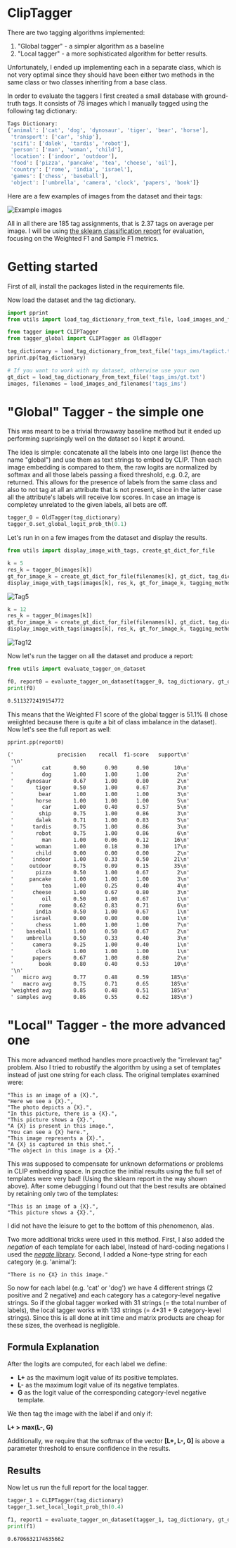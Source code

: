 # ClipTagger
There are two tagging algorithms implemented: 
1. "Global tagger" - a simpler algorithm as a baseline
2. "Local tagger" - a more sophisticated algorithm for better results.

Unfortunately, I ended up implementing each in a separate class, which is not very optimal since they should have been either two methods in the same class or two classes inheriting from a base class. 

In order to evaluate the taggers I first created a small database with ground-truth tags. It consists of 78 images which I manually tagged using the following tag dictionary:

```python
Tags Dictionary:
{'animal': ['cat', 'dog', 'dynosaur', 'tiger', 'bear', 'horse'],
 'transport': ['car', 'ship'],
 'scifi': ['dalek', 'tardis', 'robot'],
 'person': ['man', 'woman', 'child'],
 'location': ['indoor', 'outdoor'],
 'food': ['pizza', 'pancake', 'tea', 'cheese', 'oil'],
 'country': ['rome', 'india', 'israel'],
 'games': ['chess', 'baseball'],
 'object': ['umbrella', 'camera', 'clock', 'papers', 'book']}
```

Here are a few examples of images from the dataset and their tags:

![Example images](assets/images_example.jpg)

All in all there are 185 tag assignments, that is 2.37 tags on average per image. I will be using [the sklearn classification report](https://scikit-learn.org/stable/modules/generated/sklearn.metrics.classification_report.html) for evaluation, focusing on the Weighted F1 and Sample F1 metrics.

# Getting started

First of all, install the packages listed in the requirements file.

Now load the dataset and the tag dictionary.

```python
import pprint
from utils import load_tag_dictionary_from_text_file, load_images_and_filenames, evaluate_tagger_on_dataset

from tagger import CLIPTagger
from tagger_global import CLIPTagger as OldTagger

tag_dictionary = load_tag_dictionary_from_text_file('tags_ims/tagdict.txt')
pprint.pp(tag_dictionary)

# If you want to work with my dataset, otherwise use your own
gt_dict = load_tag_dictionary_from_text_file('tags_ims/gt.txt')
images, filenames = load_images_and_filenames('tags_ims')
```

# "Global" Tagger - the simple one

This was meant to be a trivial throwaway baseline method but it ended up performing suprisingly well on the dataset so I kept it around. 

The idea is simple: concatenate all the labels into one large list (hence the name "global") and use them as text strings to embed by CLIP. Then each image embedding is compared to them, the raw logits are normalized by softmax and all those labels passing a fixed threshold, e.g. 0.2, are returned. This allows for the presence of labels from the same class and also to not tag at all an attribute that is not present, since in the latter case all the attribute's labels will receive low scores. In case an image is completey unrelated to the given labels, all bets are off. 

```python
tagger_0 = OldTagger(tag_dictionary)
tagger_0.set_global_logit_prob_th(0.1)
```

Let's run in on a few images from the dataset and display the results.

```python
from utils import display_image_with_tags, create_gt_dict_for_file

k = 5
res_k = tagger_0(images[k])
gt_for_image_k = create_gt_dict_for_file(filenames[k], gt_dict, tag_dictionary)
display_image_with_tags(images[k], res_k, gt_for_image_k, tagging_method="Global") 
```
![Tag5](assets/tag_global_5.jpg)

```python
k = 12
res_k = tagger_0(images[k])
gt_for_image_k = create_gt_dict_for_file(filenames[k], gt_dict, tag_dictionary)
display_image_with_tags(images[k], res_k, gt_for_image_k, tagging_method="Global") 
```
![Tag12](assets/tag_global_12.jpg)

Now let's run the tagger on all the dataset and produce a report:
```python
from utils import evaluate_tagger_on_dataset

f0, report0 = evaluate_tagger_on_dataset(tagger_0, tag_dictionary, gt_dict, images, filenames)
print(f0)
```
```markdown
0.5113272419154772
```
This means that the Weighted F1 score of the global tagger is 51.1% (I chose weiighted because there is quite a bit of class imbalance in the dataset). Now let's see the full report as well:

```python
pprint.pp(report0)
```
```markdown
('              precision    recall  f1-score   support\n'
 '\n'
 '         cat       0.90      0.90      0.90        10\n'
 '         dog       1.00      1.00      1.00         2\n'
 '    dynosaur       0.67      1.00      0.80         2\n'
 '       tiger       0.50      1.00      0.67         3\n'
 '        bear       1.00      1.00      1.00         3\n'
 '       horse       1.00      1.00      1.00         5\n'
 '         car       1.00      0.40      0.57         5\n'
 '        ship       0.75      1.00      0.86         3\n'
 '       dalek       0.71      1.00      0.83         5\n'
 '      tardis       0.75      1.00      0.86         3\n'
 '       robot       0.75      1.00      0.86         6\n'
 '         man       1.00      0.06      0.12        16\n'
 '       woman       1.00      0.18      0.30        17\n'
 '       child       0.00      0.00      0.00         2\n'
 '      indoor       1.00      0.33      0.50        21\n'
 '     outdoor       0.75      0.09      0.15        35\n'
 '       pizza       0.50      1.00      0.67         2\n'
 '     pancake       1.00      1.00      1.00         3\n'
 '         tea       1.00      0.25      0.40         4\n'
 '      cheese       1.00      0.67      0.80         3\n'
 '         oil       0.50      1.00      0.67         1\n'
 '        rome       0.62      0.83      0.71         6\n'
 '       india       0.50      1.00      0.67         1\n'
 '      israel       0.00      0.00      0.00         1\n'
 '       chess       1.00      1.00      1.00         7\n'
 '    baseball       1.00      0.50      0.67         2\n'
 '    umbrella       0.50      0.33      0.40         3\n'
 '      camera       0.25      1.00      0.40         1\n'
 '       clock       1.00      1.00      1.00         1\n'
 '      papers       0.67      1.00      0.80         2\n'
 '        book       0.80      0.40      0.53        10\n'
 '\n'
 '   micro avg       0.77      0.48      0.59       185\n'
 '   macro avg       0.75      0.71      0.65       185\n'
 'weighted avg       0.85      0.48      0.51       185\n'
 ' samples avg       0.86      0.55      0.62       185\n')
```

# "Local" Tagger - the more advanced one
This more advanced method handles more proactively the "irrelevant tag" problem. Also I tried to robustify the algorithm by using a set of templates instead of just one string for each class. The original templates examined were:
```
"This is an image of a {X}.",
"Here we see a {X}.",
"The photo depicts a {X}.",
"In this picture, there is a {X}.",
"This picture shows a {X}.",
"A {X} is present in this image.",
"You can see a {X} here.",
"This image represents a {X}.",
"A {X} is captured in this shot.",
"The object in this image is a {X}."
```
This was supposed to compensate for unknown deformations or problems in CLIP embedding space. In practice the initial results using the full set of templates were very bad! (Using the sklearn report in the way shown above). After some debugging I found out that the best results are obtained by retaining only two of the templates:
```
"This is an image of a {X}.",
"This picture shows a {X}.",
```
I did not have the leisure to get to the bottom of this phenomenon, alas. 

Two more additional tricks were used in this method. First, I also added the _negation_ of each template for each label, Instead of hard-coding negations I used the [*negate* library](https://github.com/dmlls/negate). Second, I added a None-type string for each category (e.g. 'animal'):
```
"There is no {X} in this image."
```

So now for each label (e.g. 'cat' or 'dog') we have 4 different strings (2 positive and 2 negative) and each category has a category-level negative strings. So if the global tagger worked with 31 strings (= the total number of labels), the local tagger works with 133 strings (= 4*31 + 9 category-level strings). Since this is all done at init time and matrix products are cheap for these sizes, the overhead is negligible.

## Formula Explanation

After the logits are computed, for each label we define:

- **L+** as the maximum logit value of its positive templates.
- **L-** as the maximum logit value of its negative templates.
- **G** as the logit value of the corresponding category-level negative template.

We then tag the image with the label if and only if:

**L+ > max(L-, G)**

Additionally, we require that the softmax of the vector **[L+, L-, G]** is above a parameter threshold to ensure confidence in the results.

## Results

Now let us run the full report for the local tagger.

```python
tagger_1 = CLIPTagger(tag_dictionary)
tagger_1.set_local_logit_prob_th(0.4)

f1, report1 = evaluate_tagger_on_dataset(tagger_1, tag_dictionary, gt_dict, images, filenames)
print(f1)
```
```markdown
0.6706632174635662
```






